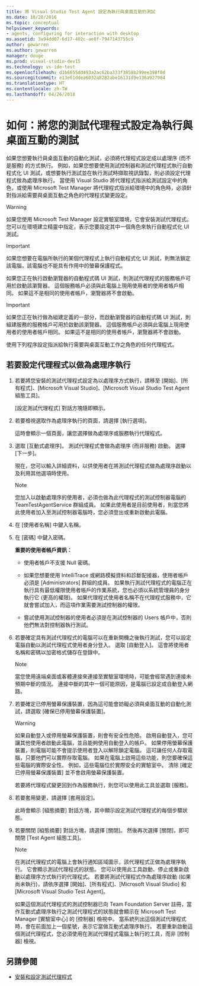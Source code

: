 ```yaml
---
title: 將 Visual Studio Test Agent 設定為執行與桌面互動的測試
ms.date: 10/20/2016
ms.topic: conceptual
helpviewer_keywords:
- agents, configuring for interaction with desktop
ms.assetid: 3a94dd07-6d17-402c-ae8f-7947143755c9
author: gewarren
ms.author: gewarren
manager: douge
ms.prod: visual-studio-dev15
ms.technology: vs-ide-test
ms.openlocfilehash: d1b6655dd493a2ac62ba333f3858b299ee398f8d
ms.sourcegitcommit: e13e61ddea6032a8282abe16131d9e136a927984
ms.translationtype: HT
ms.contentlocale: zh-TW
ms.lasthandoff: 04/26/2018
---
```

# <a name="how-to-set-up-your-test-agent-to-run-tests-that-interact-with-the-desktop"></a>如何：將您的測試代理程式設定為執行與桌面互動的測試

如果您想要執行與桌面互動的自動化測試，必須將代理程式設定成以處理序 (而不是服務) 的方式執行。 例如，如果您想要使用測試控制器和測試代理程式執行自動程式化 UI 測試，或想要執行測試並在執行測試時擷取視訊錄製，則必須設定代理程式做為處理序執行。 當使用 Visual Studio 將代理程式指派給測試設定中的角色，或使用 Microsoft Test Manager 將代理程式指派給環境中的角色時，必須針對指派給需要與桌面互動之角色的代理程式變更設定。

> [!WARNING]
> 如果您使用 Microsoft Test Manager 設定實驗室環境，它會安裝測試代理程式。 您可以在環境建立精靈中指定，表示您要設定其中一個角色來執行自動程式化 UI 測試。

> [!IMPORTANT]
> 如果您想要在電腦所執行的某個代理程式上執行自動程式化 UI 測試，則無法鎖定該電腦，該電腦也不能具有作用中的螢幕保護程式。

如果您正在執行啟動瀏覽器的自動程式碼 UI 測試，則測試代理程式的服務帳戶可用於啟動該瀏覽器。 這個服務帳戶必須與此電腦上現用使用者的使用者帳戶相同。 如果這不是相同的使用者帳戶，瀏覽器將不會啟動。

> [!IMPORTANT]
> 如果您正在執行做為組建定義的一部分，而啟動瀏覽器的自動程式碼 UI 測試，則組建服務的服務帳戶可用於啟動該瀏覽器。 這個服務帳戶必須與此電腦上現用使用者的使用者帳戶相同。 如果這不是相同的使用者帳戶，瀏覽器將不會啟動。

 使用下列程序設定指派給執行需要與桌面互動工作之角色的任何代理程式。

## <a name="to-set-up-an-agent-to-run-as-a-process"></a>若要設定代理程式以做為處理序執行

1.  若要將您安裝的測試代理程式設定為以處理序方式執行，請移至 [開始]、[所有程式]、[Microsoft Visual Studio]、[Microsoft Visual Studio Test Agent 組態工具]。

     [設定測試代理程式] 對話方塊隨即顯示。

2.  若要檢視選取作為處理序執行的頁面，請選擇 [執行選項]。

     這時會顯示一個頁面，讓您選擇做為處理序或服務執行代理程式。

3.  選取 [互動式處理序]。 測試代理程式會做為處理序 (而非服務) 啟動。 選擇 [下一步]。

     現在，您可以輸入詳細資料，以供使用者在將測試代理程式做為處理序啟動以及利用其他選項時使用。

    > [!NOTE]
    > 您加入以啟動處理序的使用者，必須也做為此代理程式的測試控制器電腦的 TeamTestAgentService 群組成員。 如果此使用者是目前使用者，則當您將此使用者加入至測試控制器電腦時，您必須登出或重新啟動此電腦。

4.  在 [使用者名稱] 中鍵入名稱。

5.  在 [密碼] 中鍵入密碼。

     **重要的使用者帳戶資訊：**

    -   使用者帳戶不支援 Null 密碼。

    -   如果您想要使用 IntelliTrace 或網路模擬資料和診斷配接器，使用者帳戶必須是 [Administrators] 群組的成員。 如果執行測試代理程式的電腦正在執行具有最低權限使用者帳戶的作業系統，您也必須以系統管理員的身分執行它 (更高的權限)。 如果代理程式使用者名稱不在代理程式服務中，它就會嘗試加入，而這項作業需要測試控制器的權限。

    -   嘗試使用測試控制器的使用者必須是在測試控制器的 Users 帳戶中，否則他們無法對控制器執行測試。

6.  若要確定具有測試代理程式的電腦可以在重新開機之後執行測試，您可以設定電腦自動以測試代理程式使用者身分登入。 選取 [自動登入]。 這會將使用者名稱和密碼以加密格式儲存在登錄中。

    > [!NOTE]
    > 當您使用遠端桌面或客體連接來連接至實驗室環境時，可能會經常遇到連接未預期中斷的情況。 連接中斷的其中一個可能原因，是電腦已設定成自動登入網路。

7.  若要確定已停用螢幕保護裝置，因為這可能會妨礙必須與桌面互動的自動化測試，請選取 [確保已停用螢幕保護裝置]。

    > [!WARNING]
    > 如果自動登入或停用螢幕保護裝置，則會有安全性危險。 啟用自動登入，您可讓其他使用者啟動此電腦，並且能夠使用自動登入的帳戶。 如果停用螢幕保護裝置，則電腦可能不會提示使用者登入以解除鎖定電腦。 這可讓任何人存取電腦，只要他們可以實際存取電腦。 如果在電腦上啟用這些功能，則您要確保這些電腦的實際安全性。 例如，這些電腦位於實際安全的實驗室中。 清除 [確定已停用螢幕保護裝置] 並不會啟用螢幕保護裝置。

     若要將代理程式變更回到作為服務執行，則您可以使用此工具並選取 [服務]。

8.  若要套用變更，請選擇 [套用設定]。

     此時會顯示 [組態摘要] 對話方塊，其中顯示設定測試代理程式的每個步驟狀態。

9. 若要關閉 [組態摘要] 對話方塊，請選擇 [關閉]。 然後再次選擇 [關閉]，即可關閉 [Test Agent 組態工具]。

    > [!NOTE]
    > 在測試代理程式的電腦上會執行通知區域圖示，該代理程式正做為處理序執行。 它會顯示測試代理程式的狀態。 您可以使用此工具啟動、停止或重新啟動以處理序方式執行的代理程式。 若要將測試代理程式作為處理序啟動 (如果尚未執行)，請依序選擇 [開始]、[所有程式]、[Microsoft Visual Studio] 和 [Microsoft Visual Studio Test Agent]。

     如果這個測試代理程式的測試控制器已向 Team Foundation Server 註冊，當作互動式處理序執行之測試代理程式的狀態就會顯示在 Microsoft Test Manager [實驗室中心] 的 [控制器] 檢視中。 當系統列出這個測試代理程式時，會在前面加上一個星號，表示它當做互動式處理序執行。 若要重新啟動這個測試代理程式，您必須使用在測試代理程式電腦上執行的工具，而非 [控制器] 檢視。

## <a name="see-also"></a>另請參閱

- [安裝和設定測試代理程式](../test/lab-management/install-configure-test-agents.md)